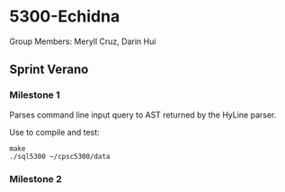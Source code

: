 # 5300-Echidna

Group Members:
Meryll Cruz, Darin Hui

## Sprint Verano
### Milestone 1
Parses command line input query to AST returned by the HyLine parser.

Use to compile and test:
```
make
./sql5300 ~/cpsc5300/data
```

### Milestone 2
